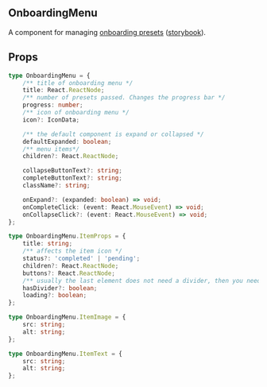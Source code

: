 ## OnboardingMenu

A component for managing [onboarding presets](https://github.com/gravity-ui/onboarding) ([storybook](https://preview.gravity-ui.com/components/?path=/story/components-onboardingmenu--default)).

## Props

```ts
type OnboardingMenu = {
    /** title of onboarding menu */
    title: React.ReactNode;
    /** number of presets passed. Changes the progress bar */
    progress: number;
    /** icon of onboarding menu */
    icon?: IconData;

    /** the default component is expand or collapsed */
    defaultExpanded: boolean;
    /** menu items*/
    children?: React.ReactNode;

    collapseButtonText?: string;
    completeButtonText?: string;
    className?: string;

    onExpand?: (expanded: boolean) => void;
    onCompleteClick: (event: React.MouseEvent) => void;
    onCollapseClick?: (event: React.MouseEvent) => void;
};

type OnboardingMenu.ItemProps = {
    title: string;
    /** affects the item icon */
    status?: 'completed' | 'pending';
    children?: React.ReactNode;
    buttons?: React.ReactNode;
    /** usually the last element does not need a divider, then you need to pass false */
    hasDivider?: boolean;
    loading?: boolean;
};

type OnboardingMenu.ItemImage = {
    src: string;
    alt: string;
};

type OnboardingMenu.ItemText = {
    src: string;
    alt: string;
};

```

